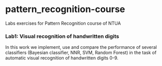 # pattern_recognition-course

Labs exercises for Pattern Recognition course of NTUA 


### Lab1: Visual recognition of handwritten digits 

In this work we implement, use and compare the performance of several classifiers (Bayesian classifier, NNR, SVM, Random Forest)
in the task of automatic visual recognition of handwritten digits 0-9.

